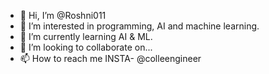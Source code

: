 - 👋 Hi, I’m @Roshni011
- 👀 I’m interested in programming, AI and machine learning.
- 🌱 I’m currently learning AI & ML.
- 💞️ I’m looking to collaborate on...
- 📫 How to reach me INSTA- @colleengineer


<!---
Roshni011/Roshni011 is a ✨ special ✨ repository because its `README.md` (this file) appears on your GitHub profile.
You can click the Preview link to take a look at your changes.
--->
